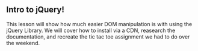 ## Intro to jQuery!

This lesson will show how much easier DOM manipulation is with using the jQuery Library.  We will cover how to install via a CDN, reasearch the documentation, and recreate the tic tac toe assignment we had to do over the weekend.